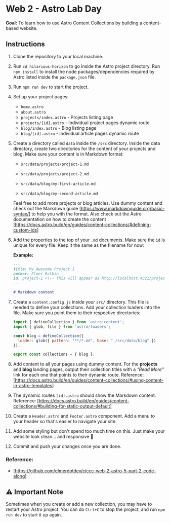 # Web 2 - Astro Lab Day

**Goal:** To learn how to use Astro Content Collections by building a content-based website.

## Instructions

1. Clone the repository to your local machine.
2. Run `cd hilarious-horizon` to go inside the Astro project directory. Run `npm install` to install the node packages/dependencies required by Astro listed inside the `package.json` file.
3. Run `npm run dev` to start the project.
4. Set up your project pages:

    - `home.astro`
    - `about.astro`
    - `projects/index.astro` - Projects listing page
    - `projects/[id].astro` - Individual project pages dynamic route
    - `blog/index.astro` - Blog listing page
    - `blog/[id].astro` - Individual article pages dynamic route

5. Create a directory called `data` inside the `/src` directory. Inside the data directory, create two directories for the content of your projects and blog. Make sure your content is in Markdown format:

    - `src/data/projects/project-1.md`
    - `src/data/projects/project-2.md`

    - `src/data/blog/my-first-article.md`
    - `src/data/blog/my-second-article.md`

    Feel free to add more projects or blog articles. Use dummy content and check out the Markdown guide [https://www.markdownguide.org/basic-syntax/] to help you with the format. Also check out the Astro documentation on how to create the content [https://docs.astro.build/en/guides/content-collections/#defining-custom-ids]

6. Add the properties to the top of your `.md` documents. Make sure the `id` is unique for every file. Keep it the same as the filename for now:

    **Example:**

    ```md
    ---
    title: My Awesome Project 1
    author: Elmer Balbin
    id: project-1 <!-- This will appear as http://localhost:4321/projects/project-1 -->
    ---

    # Markdown content
    ```

7. Create a `content.config.js` inside your `src/` directory. This file is needed to define your collections. Add your collection loaders into the file. Make sure you point them to their respective directories:

    ```js
    import { defineCollection } from 'astro:content';
    import { glob, file } from 'astro/loaders';

    const blog = defineCollection({
      loader: glob({ pattern: "**/*.md", base: "./src/data/blog" })
    });

    export const collections = { blog };
    ```

8. Add content to all your pages using dummy content. For the **projects** and **blog** landing pages, output their collection titles with a *"Read More"* link for each one that points to their dynamic route. Reference: [https://docs.astro.build/en/guides/content-collections/#using-content-in-astro-templates]

9. The dynamic routes `[id].astro` should show the Markdown content. Reference: [https://docs.astro.build/en/guides/content-collections/#building-for-static-output-default]

10. Create a `Header.astro` and `Footer.astro` component. Add a menu to your header so that's easier to navigate your site.

11. Add some styling but don't spend too much time on this. Just make your website look clean... and responsive 🤨

12. Commit and push your changes once you are done.

### Reference:

- [https://github.com/elmerdotdev/ciccc-web-2-astro-5-part-2-code-along]

## ⚠️ Important Note

Sometimes when you create or add a new collection, you may have to restart your Astro project. You can do `Ctrl+C` to stop the project, and run `npm run dev` to start it up again.
